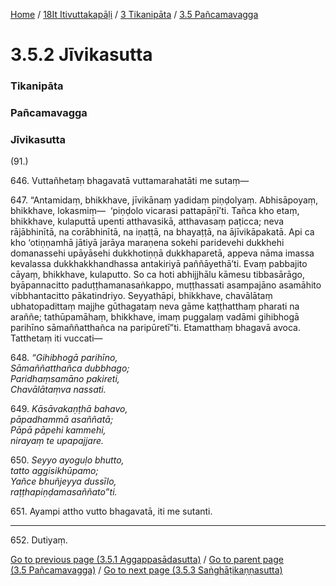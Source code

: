 
[Home](/) / [18It Itivuttakapāḷi](../../../18It.md) / [3 Tikanipāta](../../3.md) / [3.5 Pañcamavagga](../3.5.md)

# 3.5.2 Jīvikasutta

### Tikanipāta

### Pañcamavagga

### Jīvikasutta

(91.)

646\. Vuttañhetaṃ bhagavatā vuttamarahatāti me sutaṃ—

647\. “Antamidaṃ, bhikkhave, jīvikānaṃ yadidaṃ piṇḍolyaṃ. Abhisāpoyaṃ, bhikkhave, lokasmiṃ—  ‘piṇḍolo vicarasi pattapāṇī’ti. Tañca kho etaṃ, bhikkhave, kulaputtā upenti atthavasikā, atthavasaṃ paṭicca; neva rājābhinītā, na corābhinītā, na iṇaṭṭā, na bhayaṭṭā, na ājīvikāpakatā. Api ca kho ‘otiṇṇamhā jātiyā jarāya maraṇena sokehi paridevehi dukkhehi domanassehi upāyāsehi dukkhotiṇṇā dukkhaparetā, appeva nāma imassa kevalassa dukkhakkhandhassa antakiriyā paññāyethā’ti. Evaṃ pabbajito cāyaṃ, bhikkhave, kulaputto. So ca hoti abhijjhālu kāmesu tibbasārāgo, byāpannacitto paduṭṭhamanasaṅkappo, muṭṭhassati asampajāno asamāhito vibbhantacitto pākatindriyo. Seyyathāpi, bhikkhave, chavālātaṃ ubhatopadittaṃ majjhe gūthagataṃ neva gāme kaṭṭhatthaṃ pharati na araññe; tathūpamāhaṃ, bhikkhave, imaṃ puggalaṃ vadāmi gihibhogā parihīno sāmaññatthañca na paripūretī”ti. Etamatthaṃ bhagavā avoca. Tatthetaṃ iti vuccati—

648\. _“Gihibhogā parihīno,_  
_Sāmaññatthañca dubbhago;_  
_Paridhaṃsamāno pakireti,_  
_Chavālātaṃva nassati._  


649\. _Kāsāvakaṇṭhā bahavo,_  
_pāpadhammā asaññatā;_  
_Pāpā pāpehi kammehi,_  
_nirayaṃ te upapajjare._  


650\. _Seyyo ayoguḷo bhutto,_  
_tatto aggisikhūpamo;_  
_Yañce bhuñjeyya dussīlo,_  
_raṭṭhapiṇḍamasaññato”ti._  


651\. Ayampi attho vutto bhagavatā, iti me sutanti.

---

652\. Dutiyaṃ.



[Go to previous page (3.5.1 Aggappasādasutta)](3.5.1.md) / [Go to parent page (3.5 Pañcamavagga)](../3.5.md) / [Go to next page (3.5.3 Saṅghāṭikaṇṇasutta)](3.5.3.md)


